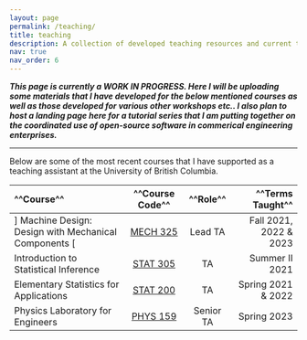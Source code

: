 ```yaml
---
layout: page
permalink: /teaching/
title: teaching
description: A collection of developed teaching resources and current tutorial series
nav: true
nav_order: 6
---
```


***This page is currently a WORK IN PROGRESS. Here I will be uploading some materials that I have developed for the below mentioned courses as well as those developed for various other workshops etc.. I also plan to host a landing page here for a tutorial series that I am putting together on the coordinated use of open-source software in commerical engineering enterprises.***

---

Below are some of the most recent courses that I have supported as a teaching assistant at the University of British Columbia.

| ^^Course^^                                            | ^^Course Code^^ | ^^Role^^      | ^^Terms Taught^^            |
| :----------------                                 | :------:    | :----:    |  ----:                  |
| ] Machine Design: Design with Mechanical Components [|   [MECH 325](https://mech.ubc.ca/our-department/courses/)  | Lead TA   | Fall 2021, 2022 & 2023  |
| Introduction to Statistical Inference             |   [STAT 305](https://vancouver.calendar.ubc.ca/course-descriptions/courses/stat-305-introduction-statistical-inference)  | TA        | Summer II 2021          |
| Elementary Statistics for Applications            |  [STAT 200](https://www.stat.ubc.ca/course/2021/winter/stat-200-elementary-statistics-applications-22)   | TA        | Spring 2021 & 2022      |
| Physics Laboratory for Engineers                  |  [PHYS 159](https://vancouver.calendar.ubc.ca/course-descriptions/subject/phys)   | Senior TA | Spring 2023             |